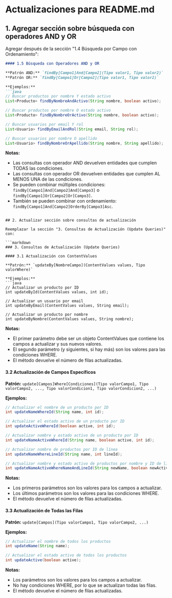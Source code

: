 # Actualizaciones para README.md

## 1. Agregar sección sobre búsqueda con operadores AND y OR

Agregar después de la sección "1.4 Búsqueda por Campo con Ordenamiento":

```markdown
#### 1.5 Búsqueda con Operadores AND y OR

**Patrón AND:** `findBy[Campo1]And[Campo2](Tipo valor1, Tipo valor2)`
**Patrón OR:** `findBy[Campo1]Or[Campo2](Tipo valor1, Tipo valor2)`

**Ejemplos:**
```java
// Buscar productos por nombre Y estado activo
List<Producto> findByNombreAndActivo(String nombre, boolean activo);

// Buscar productos por nombre O estado activo
List<Producto> findByNombreOrActivo(String nombre, boolean activo);

// Buscar usuarios por email Y rol
List<Usuario> findByEmailAndRol(String email, String rol);

// Buscar usuarios por nombre O apellido
List<Usuario> findByNombreOrApellido(String nombre, String apellido);
```

**Notas:**
- Las consultas con operador AND devuelven entidades que cumplen TODAS las condiciones.
- Las consultas con operador OR devuelven entidades que cumplen AL MENOS UNA de las condiciones.
- Se pueden combinar múltiples condiciones: `findBy[Campo1]And[Campo2]And[Campo3]` o `findBy[Campo1]Or[Campo2]Or[Campo3]`.
- También se pueden combinar con ordenamiento: `findBy[Campo1]And[Campo2]OrderBy[Campo3]Asc`.
```

## 2. Actualizar sección sobre consultas de actualización

Reemplazar la sección "3. Consultas de Actualización (Update Queries)" con:

```markdown
### 3. Consultas de Actualización (Update Queries)

#### 3.1 Actualización con ContentValues

**Patrón:** `updateBy[NombreCampo](ContentValues values, Tipo valorWhere)`

**Ejemplos:**
```java
// Actualizar un producto por ID
int updateById(ContentValues values, int id);

// Actualizar un usuario por email
int updateByEmail(ContentValues values, String email);

// Actualizar un producto por nombre
int updateByNombre(ContentValues values, String nombre);
```

**Notas:**
- El primer parámetro debe ser un objeto ContentValues que contiene los campos a actualizar y sus nuevos valores.
- El segundo parámetro (y siguientes, si hay más) son los valores para las condiciones WHERE.
- El método devuelve el número de filas actualizadas.

#### 3.2 Actualización de Campos Específicos

**Patrón:** `update[Campos]Where[Condiciones](Tipo valorCampo1, Tipo valorCampo2, ..., Tipo valorCondicion1, Tipo valorCondicion2, ...)`

**Ejemplos:**
```java
// Actualizar el nombre de un producto por ID
int updateNameWhereId(String name, int id);

// Actualizar el estado activo de un producto por ID
int updateActiveWhereId(boolean active, int id);

// Actualizar nombre y estado activo de un producto por ID
int updateNameActiveWhereId(String name, boolean active, int id);

// Actualizar nombre de productos por ID de línea
int updateNameWhereLineId(String name, int lineId);

// Actualizar nombre y estado activo de productos por nombre y ID de línea
int updateNameActiveWhereNameAndLineId(String newName, boolean newActive, String nameToMatch, int lineIdToMatch);
```

**Notas:**
- Los primeros parámetros son los valores para los campos a actualizar.
- Los últimos parámetros son los valores para las condiciones WHERE.
- El método devuelve el número de filas actualizadas.

#### 3.3 Actualización de Todas las Filas

**Patrón:** `update[Campos](Tipo valorCampo1, Tipo valorCampo2, ...)`

**Ejemplos:**
```java
// Actualizar el nombre de todos los productos
int updateName(String name);

// Actualizar el estado activo de todos los productos
int updateActive(boolean active);
```

**Notas:**
- Los parámetros son los valores para los campos a actualizar.
- No hay condiciones WHERE, por lo que se actualizan todas las filas.
- El método devuelve el número de filas actualizadas.
```
